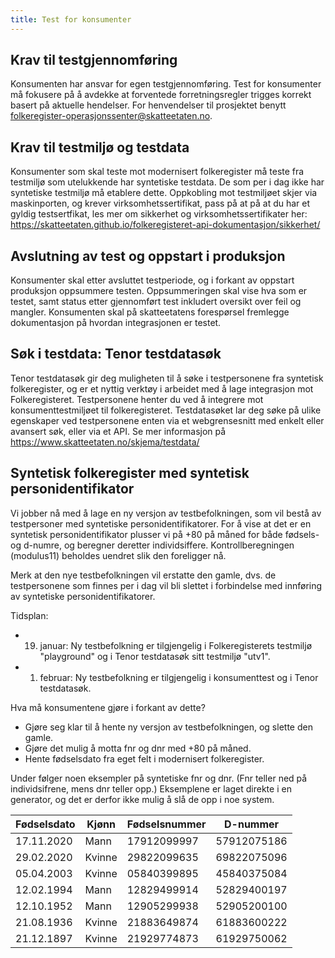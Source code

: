 ```yaml
---
title: Test for konsumenter
---
```


## Krav til testgjennomføring
Konsumenten har ansvar for egen testgjennomføring. Test for konsumenter må fokusere på å avdekke at forventede forretningsregler trigges korrekt basert på aktuelle hendelser. For henvendelser til prosjektet benytt folkeregister-operasjonssenter@skatteetaten.no. 
 
## Krav til testmiljø og testdata
Konsumenter som skal teste mot modernisert folkeregister må teste fra testmiljø som utelukkende har syntetiske testdata. De som per i dag ikke har syntetiske testmiljø må etablere dette. Oppkobling mot testmiljøet skjer via maskinporten, og krever virksomhetssertifikat, pass på at på at du har et gyldig testsertfikat, les mer om sikkerhet og virksomhetssertifikater her: https://skatteetaten.github.io/folkeregisteret-api-dokumentasjon/sikkerhet/

## Avslutning av test og oppstart i produksjon
Konsumenter skal etter avsluttet testperiode, og i forkant av oppstart produksjon oppsummere testen. Oppsummeringen skal vise hva som er testet, samt status etter gjennomført test inkludert oversikt over feil og mangler. Konsumenten skal på skatteetatens forespørsel fremlegge dokumentasjon på hvordan integrasjonen er testet. 


## Søk i testdata: Tenor testdatasøk
Tenor testdatasøk gir deg muligheten til å søke i testpersonene fra syntetisk folkeregister, og er et nyttig verktøy i arbeidet med å lage integrasjon mot Folkeregisteret. Testpersonene henter du ved å integrere mot konsumenttestmiljøet til folkeregisteret. Testdatasøket lar deg søke på ulike egenskaper ved testpersonene enten via et webgrensesnitt med enkelt eller avansert søk, eller via et API. Se mer informasjon på https://www.skatteetaten.no/skjema/testdata/

## Syntetisk folkeregister med syntetisk personidentifikator
Vi jobber nå med å lage en ny versjon av testbefolkningen, som vil bestå av testpersoner med syntetiske personidentifikatorer. 
For å vise at det er en syntetisk personidentifikator plusser vi på +80 på måned for både fødsels- og d-numre, og beregner deretter individsiffere.
Kontrollberegningen (modulus11) beholdes uendret slik den foreligger nå.

Merk at den nye testbefolkningen vil erstatte den gamle, dvs. de testpersonene som finnes per i dag vil bli slettet i forbindelse med innføring av syntetiske personidentifikatorer.

 	
Tidsplan:
* 19. januar: Ny testbefolkning er tilgjengelig i Folkeregisterets testmiljø "playground" og i Tenor testdatasøk sitt testmiljø "utv1".
* 1. februar: Ny testbefolkning er tilgjengelig i konsumenttest og i Tenor testdatasøk.
 	
Hva må konsumentene gjøre i forkant av dette?
* Gjøre seg klar til å hente ny versjon av testbefolkningen, og slette den gamle.
* Gjøre det mulig å motta fnr og dnr med +80 på måned.
* Hente fødselsdato fra eget felt i modernisert folkeregister.

Under følger noen eksempler på syntetiske fnr og dnr. (Fnr teller ned på individsifrene, mens dnr teller opp.)
Eksemplene er laget direkte i en generator, og det er derfor ikke mulig å slå de opp i noe system.
 
| Fødselsdato | Kjønn | Fødselsnummer | D-nummer |
|----------|-------|-------|-------|
| 17.11.2020 |	Mann |	17912099997 |	57912075186 |
| 29.02.2020	| Kvinne	| 29822099635	| 69822075096 |
| 05.04.2003	| Kvinne	| 05840399895	| 45840375084 |
| 12.02.1994	| Mann	| 12829499914	| 52829400197 |
| 12.10.1952 |	Mann	| 12905299938 |	52905200100 |
| 21.08.1936	| Kvinne	| 21883649874 |	61883600222 |
| 21.12.1897 |	Kvinne	| 21929774873	| 61929750062 |
